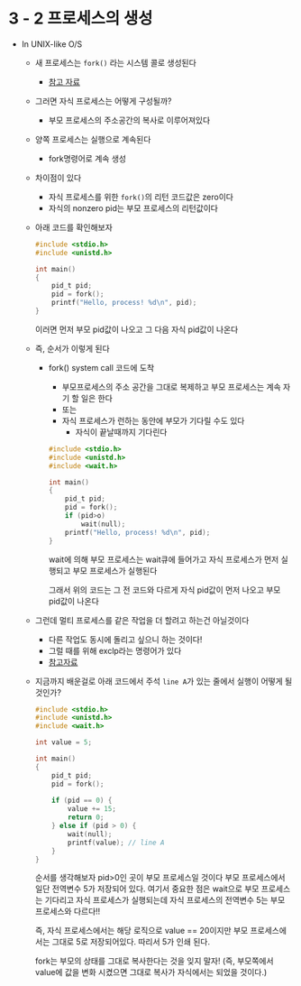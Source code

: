 # 3 - 2 프로세스의 생성

- In UNIX-like O/S

  - 새 프로세스는 `fork()` 라는 시스템 콜로 생성된다

    - [참고 자료](https://codetravel.tistory.com/23)

  - 그러면 자식 프로세스는 어떻게 구성될까?

    - 부모 프로세스의 주소공간의 복사로 이루어져있다

  - 양쪽 프로세스는 실행으로 계속된다

    - fork명령어로 계속 생성

  - 차이점이 있다

    - 자식 프로세스를 위한 `fork()`의 리턴 코드값은 zero이다
    - 자식의 nonzero pid는 부모 프로세스의 리턴값이다

  - 아래 코드를 확인해보자

    ```c
    #include <stdio.h>
    #include <unistd.h>
    
    int main()
    {
        pid_t pid;
        pid = fork();
        printf("Hello, process! %d\n", pid);
    }
    ```

    이러면 먼저 부모 pid값이 나오고 그 다음 자식 pid값이 나온다

  - 즉, 순서가 이렇게 된다

    - fork() system call 코드에 도착

      - 부모프로세스의 주소 공간을 그대로 복제하고 부모 프로세스는 계속 자기 할 일은 한다
      - 또는
      - 자식 프로세스가 런하는 동안에 부모가 기다릴 수도 있다
        - 자식이 끝날때까지 기다린다

      ```c
      #include <stdio.h>
      #include <unistd.h>
      #include <wait.h>
      
      int main()
      {
          pid_t pid;
          pid = fork();
          if (pid>o)
              wait(null);
          printf("Hello, process! %d\n", pid);
      }
      ```

      wait에 의해 부모 프로세스는 wait큐에 들어가고 자식 프로세스가 먼저 실행되고 부모 프로세스가 실행된다

      그래서 위의 코드는 그 전 코드와 다르게 자식 pid값이 먼저 나오고 부모 pid값이 나온다

  - 그런데 멀티 프로세스를 같은 작업을 더 할려고 하는건 아닐것이다

    - 다른 작업도 동시에 돌리고 싶으니 하는 것이다!
    - 그럴 때를 위해 exclp라는 명령어가 있다
    - [참고자료](https://linuxism.ustd.ip.or.kr/1503)

  - 지금까지 배운걸로 아래 코드에서 주석 `line A`가 있는 줄에서 실행이 어떻게 될 것인가?

    ```c
    #include <stdio.h>
    #include <unistd.h>
    #include <wait.h>
    
    int value = 5;
    
    int main()
    {
        pid_t pid;
        pid = fork();
        
        if (pid == 0) {
            value += 15;
            return 0;
        } else if (pid > 0) {
            wait(null);
            printf(value); // line A
        }
    }
    ```

    순서를 생각해보자 pid>0인 곳이 부모 프로세스일 것이다 부모 프로세스에서 일단 전역변수 5가 저장되어 있다. 여기서 중요한 점은 wait으로 부모 프로세스는 기다리고 자식 프로세스가 실행되는데 자식 프로세스의 전역변수 5는 부모 프로세스와 다르다!!

    즉, 자식 프로세스에서는 해당 로직으로 value == 20이지만 부모 프로세스에서는 그대로 5로 저장되어있다. 따리서 5가 인쇄 된다.

    fork는 부모의 상태를 그대로 복사한다는 것을 잊지 말자! (즉, 부모쪽에서 value에 값을 변화 시켰으면 그대로 복사가 자식에서는 되었을 것이다.)